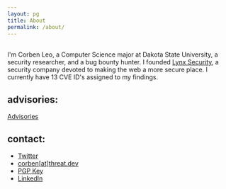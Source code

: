 ```yaml
---
layout: pg
title: About
permalink: /about/
---
```

<br>
<div class="about">
I'm Corben Leo, a Computer Science major at Dakota State University, a security researcher, and a bug bounty hunter. I founded <a class="link" target='_blank' rel='noopener noreferrer' href='https://lynxsecurity.io'>Lynx Security</a>, a security company devoted to making the web a more secure place. I currently have <font id="highlighter">13</font> CVE ID's assigned to my findings. 
</div>

## advisories:
<a href="/advisories" class="link">Advisories</a>

## contact:

- <a class="link contact" href="https://twitter.com/hacker_" _target="blank" rel="noopener noreferrer">Twitter</a>
- <a class="link contact" href="mail-to:corben@threat.dev">corben[at]threat.dev</a>
- <a class="link contact" href="/pgp.txt" _target="blank" rel="noopener noreferrer">PGP Key</a>
- <a class="link contact" href="https://www.linkedin.com/in/corben-leo/" _target="blank" rel="noopener noreferrer">LinkedIn</a>